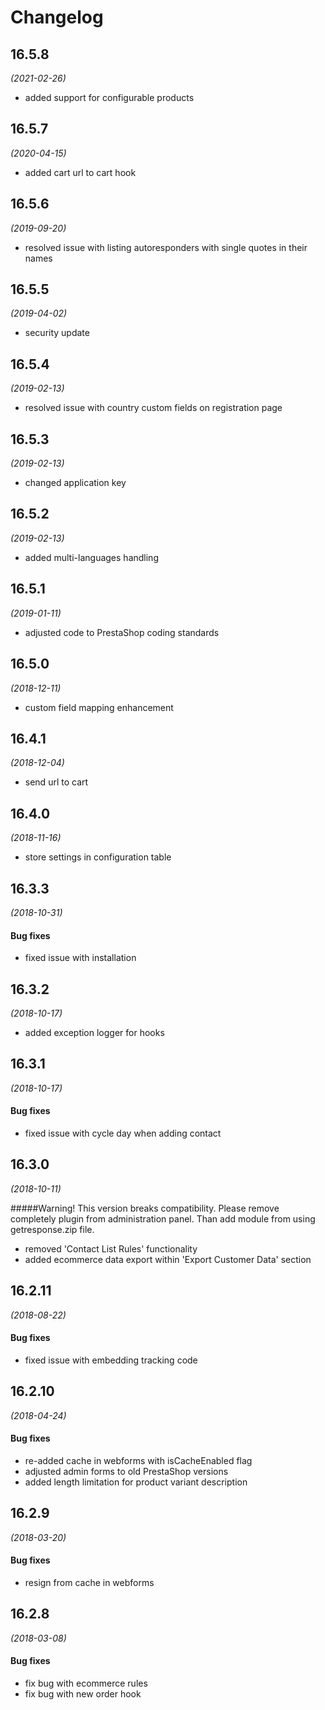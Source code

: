 # Changelog

## 16.5.8
*(2021-02-26)*
* added support for configurable products

## 16.5.7
*(2020-04-15)*
* added cart url to cart hook

## 16.5.6
*(2019-09-20)*
* resolved issue with listing autoresponders with single quotes in their names

## 16.5.5
*(2019-04-02)*
* security update

## 16.5.4
*(2019-02-13)*
* resolved issue with country custom fields on registration page

## 16.5.3
*(2019-02-13)*
* changed application key

## 16.5.2
*(2019-02-13)*
* added multi-languages handling

## 16.5.1
*(2019-01-11)*
* adjusted code to PrestaShop coding standards 

## 16.5.0
*(2018-12-11)*
* custom field mapping enhancement

## 16.4.1
*(2018-12-04)*
* send url to cart

## 16.4.0
*(2018-11-16)*
* store settings in configuration table

## 16.3.3
*(2018-10-31)*

#### Bug fixes
* fixed issue with installation

## 16.3.2
*(2018-10-17)*
* added exception logger for hooks 

## 16.3.1
*(2018-10-17)*

#### Bug fixes
* fixed issue with cycle day when adding contact

## 16.3.0
*(2018-10-11)*

#####Warning! This version breaks compatibility. Please remove completely plugin from administration panel. Than add module from using getresponse.zip file. 
* removed 'Contact List Rules' functionality
* added ecommerce data export within 'Export Customer Data' section

## 16.2.11
*(2018-08-22)*

#### Bug fixes
* fixed issue with embedding tracking code 

## 16.2.10
*(2018-04-24)*

#### Bug fixes
* re-added cache in webforms with isCacheEnabled flag
* adjusted admin forms to old PrestaShop versions
* added length limitation for product variant description

## 16.2.9
*(2018-03-20)*

#### Bug fixes
* resign from cache in webforms

## 16.2.8
*(2018-03-08)*

#### Bug fixes
* fix bug with ecommerce rules
* fix bug with new order hook
